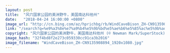 ```yaml
---
layout: post
title:  "风穴国家公园的美洲野牛，美国南达科他州"
date:   "2018-04-24 16:00:00 +0800"
image_url: "http://cn.bing.com/az/hprichbg/rb/WindCaveBison_ZH-CN9135908894_1920x1080.jpg"
link: "/search?q=%e9%a3%8e%e7%a9%b4%e5%9b%bd%e5%ae%b6%e5%85%ac%e5%9b%ad&form=hpcapt&mkt=zh-cn"
copyright: "风穴国家公园的美洲野牛，美国南达科他州 (© Newman Mark/SuperStock)"
image_hash: "32f4bd8f2e273c059330cc91ca3b2016"
image_filename: "WindCaveBison_ZH-CN9135908894_1920x1080.jpg"
---
```

